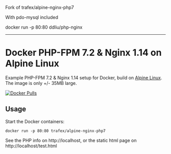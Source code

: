 
Fork of trafex/alpine-nginx-php7

With pdo-mysql included

docker run -p 80:80 ddliu/php-nginx


----------------------




Docker PHP-FPM 7.2 & Nginx 1.14 on Alpine Linux
==============================================
Example PHP-FPM 7.2 & Nginx 1.14 setup for Docker, build on [Alpine Linux](http://www.alpinelinux.org/).
The image is only +/- 35MB large.


[![Docker Pulls](https://img.shields.io/docker/pulls/trafex/alpine-nginx-php7.svg)](https://hub.docker.com/r/trafex/alpine-nginx-php7/)

Usage
-----
Start the Docker containers:

    docker run -p 80:80 trafex/alpine-nginx-php7

See the PHP info on http://localhost, or the static html page on http://localhost/test.html